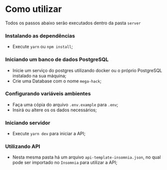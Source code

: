 # Como utilizar

Todos os passos abaixo serão executados dentro da pasta `server`

### Instalando as dependências

- Execute `yarn` ou `npm install`;

### Iniciando um banco de dados PostgreSQL

- Inicie um serviço do postgres utilizando docker ou o próprio PostgreSQL instalado na sua máquina;
- Crie uma Database com o nome `mega-hack`;

### Configurando variáveis ambientes

- Faça uma cópia do arquivo `.env.example` para `.env`;
- Insirá ou altere os os dados necessários;

### Iniciando servidor

- Execute `yarn dev` para iniciar a API;

### Utilizando API

- Nesta mesma pasta há um arquivo `api-template-insomnia.json`, no qual pode ser importado no `Insomnia` para utilizar a API;
